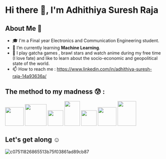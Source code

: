 # Hi there 👋, I'm Adhithiya Suresh Raja

## About Me 🚀
- 🎓 I'm a Final year Electronics and Communication Engineering student.
- 🤖 I’m currently learning **Machine Learning**.
- 🎨 I play gatcha games , brawl stars and watch anime during my free time (I love fate) and like to learn about the socio-economic and geopolitical state of the world.
- 📫 How to reach me : https://www.linkedin.com/in/adhithiya-suresh-raja-14a93636a/

## The method to my madness 😰 :

<p align="left">
  <img src="https://github.com/user-attachments/assets/b3bdcecd-caff-4e09-8e4b-0bae247a0b1f" width="60" height="60"/>
  <img src="https://github.com/user-attachments/assets/99e50312-608d-499b-9f7e-69cfb4f6e4be" width="70" height="70"/>
  <img src="https://github.com/user-attachments/assets/596d7d13-3958-4f06-a1b0-e9efce1bdf07" width="50" height="50"/>
  <img src="https://github.com/user-attachments/assets/1dc9dc64-f8fd-4d41-b8ff-c0863c0474a5" width="50" height="80"/>
  <img src="https://github.com/user-attachments/assets/0af26433-4fe3-4f55-bb8a-db963f444936" width="50" height="50"/>
  <img src="https://github.com/user-attachments/assets/196abba5-e4ee-46db-b0cc-c9e7ba7eea2f" width="60" height="60"/>
  <img src="https://github.com/user-attachments/assets/5526e3d9-6d27-4fad-ac3d-c8c0666e0e85" width="60" height="80"/>
</p>




## Let's get along ☺️
![c07511826865513b75f03861ad89cb87](https://github.com/user-attachments/assets/3d43b47a-5a19-4c77-81af-20d55f127e2c)



<!--
**AdhithiyaSureshRaja/AdhithiyaSureshRaja** is a ✨ _special_ ✨ repository because its `README.md` (this file) appears on your GitHub profile.

Here are some ideas to get you started:

- 🔭 I’m currently working on ...
- 🌱 I’m currently learning ...
- 👯 I’m looking to collaborate on ...
- 🤔 I’m looking for help with ...
- 💬 Ask me about ...
- 📫 How to reach me: ...
- 😄 Pronouns: ...
- ⚡ Fun fact: ...
-->
